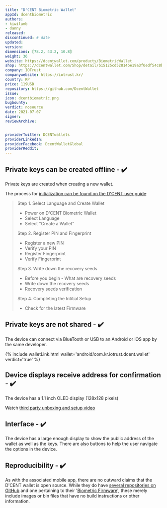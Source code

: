 ```yaml
---
title: "D'CENT Biometric Wallet"
appId: dcentbiometric
authors:
- kiwilamb
- danny
released: 
discontinued: # date
updated:
version:
dimensions: [78.2, 43.2, 10.8]
weight: 36
website: https://dcentwallet.com/products/BiometricWallet
shop: https://dcentwallet.com/Shop/detail/b15125cd52814be19a3f0edf54c8bc17
company: IOTrust
companywebsite: https://iotrust.kr/
country: KP
price: 119USD
repository: https://github.com/DcentWallet
issue:
icon: dcentbiometric.png
bugbounty:
verdict: nosource
date: 2021-07-07
signer:
reviewArchive:


providerTwitter: DCENTwallets
providerLinkedIn: 
providerFacebook: DcentWalletGlobal
providerReddit: 
---
```



## Private keys can be created offline - ✔️

Private keys are created when creating a new wallet. 

The process for [initialization can be found on the D'CENT user guide](https://userguide.dcentwallet.com/biometric-wallet/setting-up#before-start):

> Step 1. Select Language and Create Wallet
> - Power on D'CENT Biometric Wallet
> - Select Language
> - Select "Create a Wallet"
>
> Step 2. Register PIN and Fingerprint
> - Register a new PIN
> - Verify your PIN
> - Register Fingerprint
> - Verify Fingerprint
>
> Step 3. Write down the recovery seeds
> - Before you begin - What are recovery seeds
> - Write down the recovery seeds
> - Recovery seeds verification
>
> Step 4. Completing the Intitial Setup
> - Check for the latest Firmware

## Private keys are not shared - ✔️

The device can connect via BlueTooth or USB to an Android or iOS app by the same developer. 

{% include walletLink.html wallet='android/com.kr.iotrust.dcent.wallet' verdict='true' %}

## Device displays receive address for confirmation - ✔️

The device has a  1.1 inch OLED display (128x128 pixels)

Watch [third party unboxing and setup video](https://www.youtube.com/watch?v=3J9j7vtb1Go)

## Interface - ✔️

The device has a large enough display to show the public address of the wallet as well as the keys. There are also buttons to help the user navigate the options in the device. 

## Reproducibility - ✔️

As with the associated mobile app, there are no outward claims that the D'CENT wallet is open source. While they do have [several repositories on GitHub](https://github.com/orgs/DcentWallet/repositories) and one pertaining to their '[Biometric Firmware](https://github.com/DcentWallet/biometric-firmware)', these merely include images or bin files that have no build instructions or other information. 
